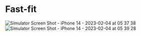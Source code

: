 # Fast-fit
![Simulator Screen Shot - iPhone 14 - 2023-02-04 at 05 37 38](https://user-images.githubusercontent.com/92178324/216748823-d55ad3b7-3cb1-44ad-b4a2-99b6cc693a29.png)
![Simulator Screen Shot - iPhone 14 - 2023-02-04 at 05 39 28](https://user-images.githubusercontent.com/92178324/216748836-1134359c-f319-445b-b3a5-43f0b644ffb4.png)

